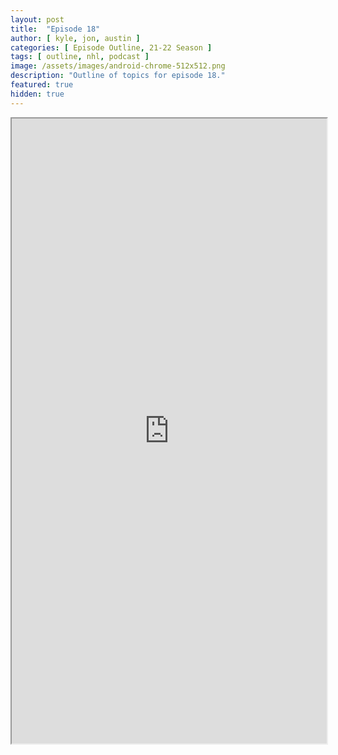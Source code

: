 ```yaml
---
layout: post
title:  "Episode 18"
author: [ kyle, jon, austin ]
categories: [ Episode Outline, 21-22 Season ]
tags: [ outline, nhl, podcast ]
image: /assets/images/android-chrome-512x512.png
description: "Outline of topics for episode 18."
featured: true
hidden: true
---
```


<iframe src="https://docs.google.com/document/d/e/2PACX-1vS91ee1Jknf1nqYxxpm4I4s7mIj0G2PTD1X9I9t6L8JwpbAE0PkX_q-Zp8Tvzvht1_UrmrXSi8Ph8RS/pub?embedded=true" width="100%" height="1000"></iframe>
